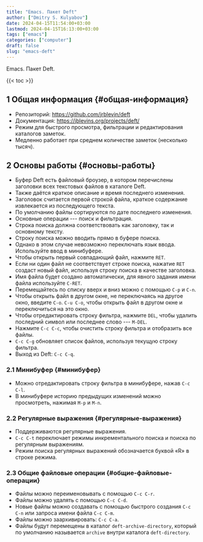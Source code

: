 ```yaml
---
title: "Emacs. Пакет Deft"
author: ["Dmitry S. Kulyabov"]
date: 2024-04-15T11:54:00+03:00
lastmod: 2024-04-15T16:13:00+03:00
tags: ["emacs"]
categories: ["computer"]
draft: false
slug: "emacs-deft"
---
```


Emacs. Пакет Deft.

<!--more-->

{{< toc >}}


## <span class="section-num">1</span> Общая информация {#общая-информация}

-   Репозиторий: <https://github.com/jrblevin/deft>
-   Документация: <https://jblevins.org/projects/deft/>
-   Режим для быстрого просмотра, фильтрации и редактирования каталогов заметок.
-   Медленно работает при среднем количестве заметок (несколько тысяч).


## <span class="section-num">2</span> Основы работы {#основы-работы}

-   Буфер Deft есть файловый броузер, в котором перечислены заголовки всех текстовых файлов в каталоге Deft.
-   Также даётся краткое описание и время последнего изменения.
-   Заголовок считается первой строкой файла, краткое содержание извлекается из последующего текста.
-   По умолчанию файлы сортируются по дате последнего изменения.
-   Основные операции --- поиск и фильтрация.
-   Строка поиска должна соответствовать как заголовку, так и основному тексту.
-   Строку поиска можно вводить прямо в буфере поиска.
-   Однако в этом случае невозможно переключать язык ввода. Используйте ввод в минибуфере.
-   Чтобы открыть первый совпадающий файл, нажмите `RET`.
-   Если ни один файл не соответствует строке поиска, нажатие `RET` создаст новый файл, используя строку поиска в качестве заголовка.
-   Имя файла будет создано автоматически, для явного задания имени файла используйте `C-RET`.
-   Перемещайтесь по списку вверх и вниз можно с помощью `C-p` и `C-n`.
-   Чтобы открыть файл в другом окне, не переключаясь на другое окно, введите `C-o`. `C-u C-o`, чтобы открыть файл в другом окне и переключиться на это окно.
-   Чтобы отредактировать строку фильтра, нажмите `DEL`, чтобы удалить последний символ или последнее слово --- `M-DEL`.
-   Нажмите `C-c C-c`, чтобы очистить строку фильтра и отобразить все файлы.
-   `C-c C-g` обновляет список файлов, используя текущую строку фильтра.
-   Выход из Deft: `C-c C-q`.


### <span class="section-num">2.1</span> Минибуфер {#минибуфер}

-   Можно отредактировать строку фильтра в минибуфере, нажав `C-c C-l`.
-   В минибуфере историю предыдущих изменений можно просмотреть, нажимая `M-p` и `M-n`.


### <span class="section-num">2.2</span> Регулярные выражения {#регулярные-выражения}

-   Поддерживаются регулярные выражения.
-   `C-c C-t` переключает режимы инкрементального поиска и поиска по регулярным выражениям.
-   Режим поиска регулярных выражений обозначается буквой «R» в строке режима.


### <span class="section-num">2.3</span> Общие файловые операции {#общие-файловые-операции}

-   Файлы можно переименовывать с помощью `C-c C-r`.
-   Файлы можно удалять с помощью `C-c C-d`.
-   Новые файлы можно создавать с помощью быстрого создания `C-c C-n` или запроса имени файла `C-c C-m`.
-   Файлы можно заархивировать: `C-c C-a`.
-   Файлы будут перемещены в каталог `deft-archive-directory`, который по умолчанию называется `archive` внутри каталога `deft-directory`.
